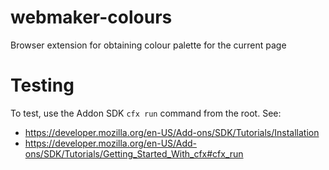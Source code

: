 webmaker-colours
================

Browser extension for obtaining colour palette for the current page

Testing
=======

To test, use the Addon SDK `cfx run` command from the root.  See:

* https://developer.mozilla.org/en-US/Add-ons/SDK/Tutorials/Installation
* https://developer.mozilla.org/en-US/Add-ons/SDK/Tutorials/Getting_Started_With_cfx#cfx_run
